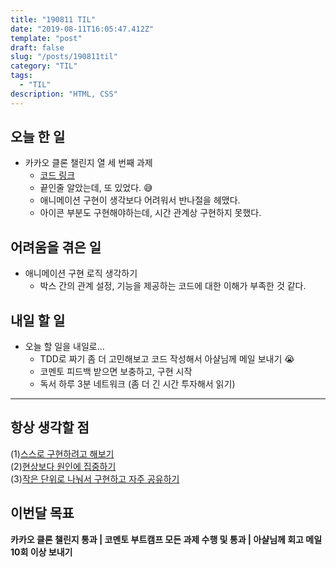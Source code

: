 ```yaml
---
title: "190811 TIL"
date: "2019-08-11T16:05:47.412Z"
template: "post"
draft: false
slug: "/posts/190811til"
category: "TIL"
tags:
  - "TIL"
description: "HTML, CSS"
---
```


## 오늘 한 일

- 카카오 클론 챌린지 열 세 번째 과제
  - [코드 링크](https://codesandbox.io/s/blueprint-tpbkf)
  - 끝인줄 알았는데, 또 있었다. 😅
  - 애니메이션 구현이 생각보다 어려워서 반나절을 헤맸다.
  - 아이콘 부분도 구현해야하는데, 시간 관계상 구현하지 못했다.

## 어려움을 겪은 일

- 애니메이션 구현 로직 생각하기
  - 박스 간의 관계 설정, 기능을 제공하는 코드에 대한 이해가 부족한 것 같다.

## 내일 할 일

- 오늘 할 일을 내일로...
  - TDD로 짜기 좀 더 고민해보고 코드 작성해서 아샬님께 메일 보내기 😭
  - 코멘토 피드백 받으면 보충하고, 구현 시작
  - 독서 하루 3분 네트워크 (좀 더 긴 시간 투자해서 읽기)

---



## 항상 생각할 점

(1)<u>스스로 구현하려고 해보기</u> <br>(2)<u>현상보다 원인에 집중하기</u> <br>(3)<u>작은 단위로 나눠서 구현하고 자주 공유하기</u>



## 이번달 목표

**카카오 클론 챌린지 통과 | 코멘토 부트캠프 모든 과제 수행 및 통과 | 아샬님께 회고 메일 10회 이상 보내기**

